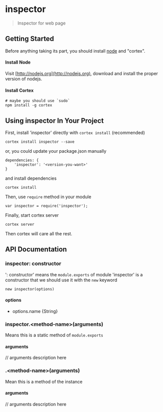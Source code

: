 # inspector

> Inspector for web page

## Getting Started
Before anything taking its part, you should install [node](http://nodejs.org) and "cortex".

#### Install Node

Visit [http://nodejs.org](http://nodejs.org), download and install the proper version of nodejs.

#### Install Cortex

    # maybe you should use `sudo`
    npm install -g cortex

## Using inspector In Your Project

First, install 'inspector' directly with `cortex install` (recommended)

	cortex install inspector --save

or, you could update your package.json manually

    dependencies: {
        'inspector': '<version-you-want>'
    }

and install dependencies

	cortex install

Then, use `require` method in your module

    var inspector = require('inspector');

Finally, start cortex server

    cortex server

Then cortex will care all the rest.


## API Documentation

### inspector: constructor
': constructor' means the `module.exports` of module 'inspector' is a constructor that we should use it with the `new` keyword

	new inspector(options)

#### options
- options.name {String}



### inspector.\<method-name\>(arguments)
Means this is a static method of `module.exports`

#### arguments
// arguments description here

### .\<method-name\>(arguments)
Mean this is a method of the instance

#### arguments
// arguments description here